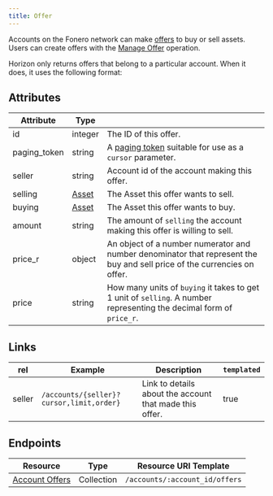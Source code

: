 ```yaml
---
title: Offer
---
```


Accounts on the Fonero network can make [offers](http://fonero.org/developers/learn/concepts/exchange.html) to buy or sell assets.  Users can create offers with the [Manage Offer](http://fonero.org/developers/learn/concepts/list-of-operations.html) operation.

Horizon only returns offers that belong to a particular account.  When it does, it uses the following format:

## Attributes
| Attribute    | Type             |                                                                                                                        |
|--------------|------------------|------------------------------------------------------------------------------------------------------------------------|
| id           | integer           | The ID of this offer. |
| paging_token | string           | A [paging token](./page.md) suitable for use as a `cursor` parameter.                                                                |
| seller      | string           | Account id of the account making this offer.                                                    |
| selling     | [Asset](http://fonero.org/developers/learn/concepts/assets.html)           | The Asset this offer wants to sell.                      |
| buying     | [Asset](http://fonero.org/developers/learn/concepts/assets.html) | The Asset this offer wants to buy. |
| amount | string | The amount of `selling` the account making this offer is willing to sell.|
| price_r | object | An object of a number numerator and number denominator that represent the buy and sell price of the currencies on offer.|
| price| string | How many units of `buying` it takes to get 1 unit of `selling`. A number representing the decimal form of `price_r`.|

## Links
| rel          | Example                                                                                           | Description                                                | `templated` |
|--------------|---------------------------------------------------------------------------------------------------|------------------------------------------------------------|-------------|
| seller      | `/accounts/{seller}?cursor,limit,order}`      | Link to details about the account that made this offer. | true        |


## Endpoints

| Resource                 | Type       | Resource URI Template                |
|--------------------------|------------|--------------------------------------|
| [Account Offers](../offers-for-account.md)       | Collection | `/accounts/:account_id/offers`       |
